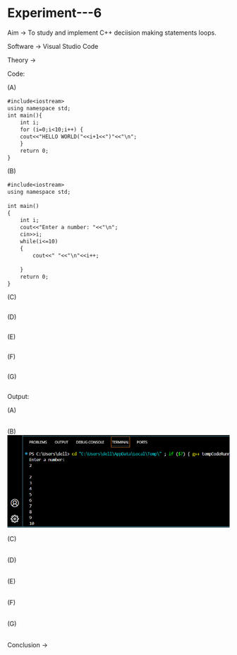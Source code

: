 # Experiment---6

Aim -> To study and implement C++ deciision making statements loops.<br> 

Software -> Visual Studio Code<br> 

Theory -><br> 

Code:<br> 

(A) <br> 
```
#include<iostream>
using namespace std;
int main(){
    int i;
    for (i=0;i<10;i++) {
    cout<<"HELLO WORLD("<<i+1<<")"<<"\n";
    }
    return 0;
}
```

(B)<br>
```
#include<iostream>
using namespace std;

int main()
{
    int i;
    cout<<"Enter a number: "<<"\n";
    cin>>i;
    while(i<=10)
    {
        cout<<" "<<"\n"<<i++;
    
    }
    return 0;
}
```

(C)<br>
```
```

(D)<br>
```
```

(E)<br> 
```
```

(F) <br> 
```
```

(G)<br> 
```
```

Output: <br> 

(A)<br> 
![]()

(B)<br>
![](https://github.com/Shloka-Patel/Experiment---6/blob/main/Output_6B.png)

(C)<br>
![]()

(D)<br>
![]()

(E)<br>
![]()

(F)<br>
![]()

(G)<br> 
![]() 

Conclusion -> <br> 
